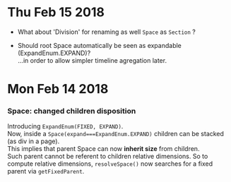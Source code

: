 

# Thu Feb 15 2018

- What about 'Division' for renaming as well `Space` as `Section` ?

- Should root Space automatically be seen as expandable (ExpandEnum.EXPAND)?  
...in order to allow simpler timeline agregation later.


# Mon Feb 14 2018

### Space: changed children disposition  
Introducing `ExpandEnum(FIXED, EXPAND)`.  
Now, inside a `Space(expand===ExpandEnum.EXPAND)` children can be stacked (as div in a page).  
This implies that parent Space can now **inherit size** from children.  
Such parent cannot be referent to children relative dimensions. So to compute relative dimensions, `resolveSpace()` now searches for a fixed parent via `getFixedParent`.



